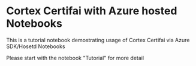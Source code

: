 # Cortex Certifai with Azure hosted Notebooks

This is a tutorial notebook demostrating usage of Cortex Certifai via Azure SDK/Hosetd Notebooks

Please start with the notebook "Tutorial" for more detail